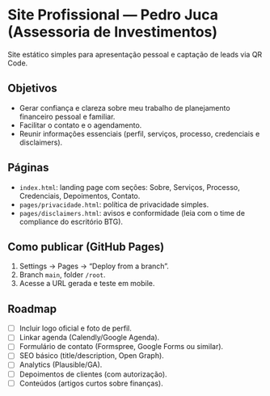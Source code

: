 # Site Profissional — Pedro Juca (Assessoria de Investimentos)

Site estático simples para apresentação pessoal e captação de leads via QR Code.

## Objetivos
- Gerar confiança e clareza sobre meu trabalho de planejamento financeiro pessoal e familiar.
- Facilitar o contato e o agendamento.
- Reunir informações essenciais (perfil, serviços, processo, credenciais e disclaimers).

## Páginas
- `index.html`: landing page com seções: Sobre, Serviços, Processo, Credenciais, Depoimentos, Contato.
- `pages/privacidade.html`: política de privacidade simples.
- `pages/disclaimers.html`: avisos e conformidade (leia com o time de compliance do escritório BTG).

## Como publicar (GitHub Pages)
1. Settings → Pages → “Deploy from a branch”.
2. Branch `main`, folder `/root`.
3. Acesse a URL gerada e teste em mobile.

## Roadmap
- [ ] Incluir logo oficial e foto de perfil.
- [ ] Linkar agenda (Calendly/Google Agenda).
- [ ] Formulário de contato (Formspree, Google Forms ou similar).
- [ ] SEO básico (title/description, Open Graph).
- [ ] Analytics (Plausible/GA).
- [ ] Depoimentos de clientes (com autorização).
- [ ] Conteúdos (artigos curtos sobre finanças).
